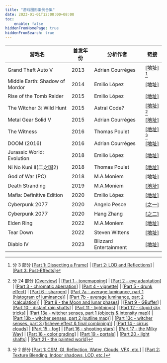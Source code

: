 ```yaml
---
title: "游戏图形案例合集"
date: 2023-01-01T12:00:00+08:00
toc:
    enable: false
hiddenFromHomePage: true
hiddenFromSearch: true
---
```



| 游戏名 | 首发年份 | 分析作者 | 链接 |
|------|------|------|------|
| Grand Theft Auto V | 2013 | Adrian Courrèges | [\[地址\]](https://www.adriancourreges.com/blog/2015/11/02/gta-v-graphics-study/) [^GTAV]| 
| Middle Earth: Shadow of Mordor | 2014 | Emilio López | [\[地址\]](https://www.elopezr.com/the-rendering-of-middle-earth-shadow-of-mordor/) |
| Rise of the Tomb Raider | 2015 | Emilio López | [\[地址\]](https://www.elopezr.com/the-rendering-of-rise-of-the-tomb-raider/) | 
| The Witcher 3: Wild Hunt | 2015 | Astral Code? | [\[地址\]](https://astralcode.blogspot.com/2018/11/reverse-engineering-rendering-of.html) [^Witcher3] |
| Metal Gear Solid V | 2015 | Adrian Courrèges | [\[地址\]](https://www.adriancourreges.com/blog/2017/12/15/mgs-v-graphics-study/) |
| The Witness | 2016 | Thomas Poulet | [\[地址\]](https://blog.thomaspoulet.fr/the-witness-frame-part-1/) [^Witness] |
| DOOM (2016) | 2016 | Adrian Courrèges | [\[地址\]](https://www.adriancourreges.com/blog/2016/09/09/doom-2016-graphics-study/) |
| Jurassic World: Evolution | 2018 | Emilio López | [\[地址\]](https://www.elopezr.com/the-rendering-of-jurassic-world-evolution/) |
| Ni No Kuni II(二之国2) | 2018 | Thomas Poulet | [\[地址\]](https://blog.thomaspoulet.fr/ninokuni2-frame/) |
| God of War (PC) | 2018 | M.A.Moniem | [\[地址\]](https://www.mamoniem.com/behind-the-pretty-frames-god-of-war/) |
| Death Stranding | 2019 | M.A.Moniem | [\[地址\]](https://mamoniem.com/behind-the-pretty-frames-death-stranding/) |
| Mafia: Definitive Edition | 2020 | Emilio López | [\[地址\]](https://www.elopezr.com/the-rendering-of-mafia-definitive-edition/) |
| Cyberpunk 2077 | 2020 | Angelo Pesce | [\[之一\]](https://c0de517e.blogspot.com/2020/12/hallucinations-re-rendering-of.html) |
| Cyberpunk 2077 | 2020 | Hang Zhang | [\[之二\]](https://zhangdoa.com/posts/rendering-analysis-cyberpunk-2077) |
| Elden Ring | 2022 | M.A.Moniem | [\[地址\]](https://mamoniem.com/behind-the-pretty-frames-elden-ring/) |
| Tear Down | 2022 | Steven Wittens | [\[地址\]](https://acko.net/blog/teardown-frame-teardown/) |
| Diablo IV | 2023 | Blizzard Entertainment | [\[地址\]](https://news.blizzard.com/en-us/diablo4/23964183/peeling-back-the-varnish-the-graphics-of-diablo-iv) |


[^GTAV]: 分 3 部分 
\[[Part 1: Dissecting a Frame](https://www.adriancourreges.com/blog/2015/11/02/gta-v-graphics-study/)\] | \[[Part 2: LOD and Reflections](https://www.adriancourreges.com/blog/2015/11/02/gta-v-graphics-study-part-2/)\] |  \[[Part 3: Post-Effects](https://www.adriancourreges.com/blog/2015/11/02/gta-v-graphics-study-part-3/)\]  

[^Witcher3]: 分 24 部分 \[[Overview](https://astralcode.blogspot.com/2018/11/reverse-engineering-rendering-of.html)\] | \[[Part 1 - tonemapping](https://astralcode.blogspot.com/2017/09/reverse-engineering-rendering-of.html)\] | \[[Part 2 - eye adaptation](https://astralcode.blogspot.com/2017/10/reverse-engineering-rendering-of.html)\] | \[[Part 3 - chromatic aberration](https://astralcode.blogspot.com/2017/10/reverse-engineering-rendering-of_26.html)\] | \[[Part 4 - vignette](https://astralcode.blogspot.com/2018/02/reverse-engineering-rendering-of.html)\] | \[[Part 5 - drunk effect](https://astralcode.blogspot.com/2018/08/reverse-engineering-rendering-of.html)\] | \[[Part 6 - sharpen](https://astralcode.blogspot.com/2018/11/reverse-engineering-rendering-of_13.html)\] | \[[Part 7a - average luminance, part 1 (histogram of luminance)](https://astralcode.blogspot.com/2018/12/reverse-engineering-rendering-of.html)\] | \[[Part 7b - average luminance, part 2 (calculation)](https://astralcode.blogspot.com/2018/12/reverse-engineering-rendering-of_15.html)\] | \[[Part 8 - the Moon and lunar phases](https://astralcode.blogspot.com/2018/12/reverse-engineering-rendering-of_22.html)\] | \[[Part 9 - GBuffer](https://astralcode.blogspot.com/2018/12/reverse-engineering-rendering-of_28.html)\] | \[[Part 10 - distant rain shafts](https://astralcode.blogspot.com/2019/01/reverse-engineering-rendering-of.html)\] | \[[Part 11 - lightnings](https://astralcode.blogspot.com/2019/03/reverse-engineering-rendering-of.html)\] | \[[Part 12 - stupid sky tricks](https://astralcode.blogspot.com/2019/03/reverse-engineering-rendering-of_17.html)\] | \[[Part 13a - witcher senses, part 1 (objects & intensity map)](https://astralcode.blogspot.com/2019/04/reverse-engineering-rendering-of.html)\] | \[[Part 13b - witcher senses, part 2 (outline map)](https://astralcode.blogspot.com/2019/04/reverse-engineering-rendering-of_74.html)\] | \[[Part 13c - witcher senses, part 3 (fisheye effect & final combining)](https://astralcode.blogspot.com/2019/04/reverse-engineering-rendering-of_6.html)\] | \[[Part 14 - cirrus clouds](https://astralcode.blogspot.com/2019/05/reverse-engineering-rendering-of.html)\] | \[[Part 15 - fog](https://astralcode.blogspot.com/2019/06/reverse-engineering-rendering-of.html)\] | \[[Part 16 - shooting stars](https://astralcode.blogspot.com/2020/02/reverse-engineering-rendering-of.html)\] | \[[Part 17 - the Milky Way](https://astralcode.blogspot.com/2020/03/reverse-engineering-rendering-of.html)\] | \[[Part 18 - color grading](https://astralcode.blogspot.com/2020/03/reverse-engineering-rendering-of_11.html)\] | \[[Part 19 - portals](https://astralcode.blogspot.com/2020/05/reverse-engineering-rendering-of.html)\] | \[[Part 20 - light shafts](https://astralcode.blogspot.com/2020/01/reverse-engineering-rendering-of.html)\] | \[[Part 21 - the painted world](https://astralcode.blogspot.com/2020/11/reverse-engineering-rendering-of.html)\]

[^Witness]: 分 2 部分 
\[[Part 1: CSM, GI, Reflection, Water, Clouds, VFX, etc.](https://blog.thomaspoulet.fr/the-witness-frame-part-1/)\] | \[[Part 2: Texture Blending, Indoor shadows, LOD, etc.](https://blog.thomaspoulet.fr/the-witness-frame-part-2/)\]


